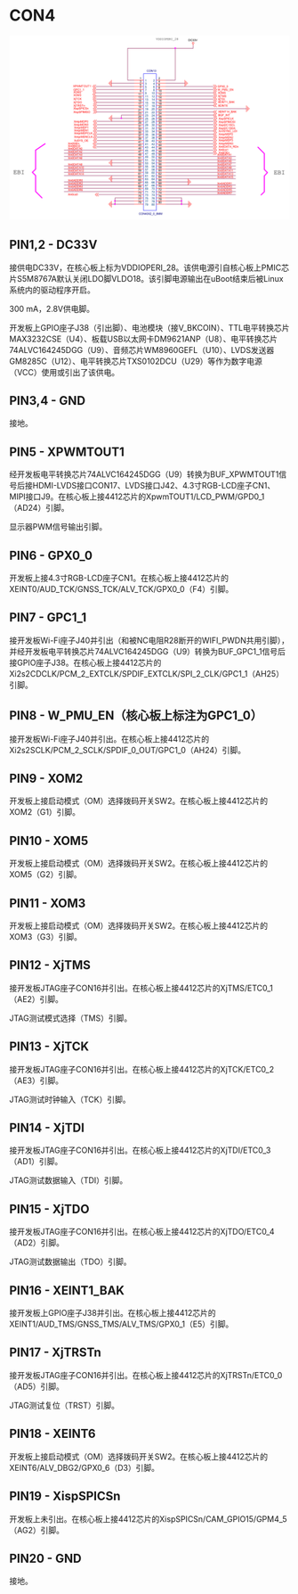 # CON4

![CON4](./Images/CON4.png)

## PIN1,2 - DC33V

接供电DC33V，在核心板上标为VDDIOPERI_28。该供电源引自核心板上PMIC芯片S5M8767A默认关闭LDO脚VLDO18。该引脚电源输出在uBoot结束后被Linux系统内的驱动程序开启。

300 mA，2.8V供电脚。

开发板上GPIO座子J38（引出脚）、电池模块（接V_BKCOIN）、TTL电平转换芯片MAX3232CSE（U4）、板载USB以太网卡DM9621ANP（U8）、电平转换芯片74ALVC164245DGG（U9）、音频芯片WM8960GEFL（U10）、LVDS发送器GM8285C（U12）、电平转换芯片TXS0102DCU（U29）等作为数字电源（VCC）使用或引出了该供电。

## PIN3,4 - GND

接地。

## PIN5 - XPWMTOUT1

经开发板电平转换芯片74ALVC164245DGG（U9）转换为BUF_XPWMTOUT1信号后接HDMI-LVDS接口CON17、LVDS接口J42、4.3寸RGB-LCD座子CN1、MIPI接口J9。在核心板上接4412芯片的XpwmTOUT1/LCD_PWM/GPD0_1（AD24）引脚。

显示器PWM信号输出引脚。

## PIN6 - GPX0_0

开发板上接4.3寸RGB-LCD座子CN1。在核心板上接4412芯片的XEINT0/AUD_TCK/GNSS_TCK/ALV_TCK/GPX0_0（F4）引脚。

## PIN7 - GPC1_1

接开发板Wi-Fi座子J40并引出（和被NC电阻R28断开的WIFI_PWDN共用引脚），并经开发板电平转换芯片74ALVC164245DGG（U9）转换为BUF_GPC1_1信号后接GPIO座子J38。在核心板上接4412芯片的Xi2s2CDCLK/PCM_2_EXTCLK/SPDIF_EXTCLK/SPI_2_CLK/GPC1_1（AH25）引脚。

## PIN8 - W_PMU_EN（核心板上标注为GPC1_0）

接开发板Wi-Fi座子J40并引出。在核心板上接4412芯片的Xi2s2SCLK/PCM_2_SCLK/SPDIF_0_OUT/GPC1_0（AH24）引脚。

## PIN9 - XOM2

开发板上接启动模式（OM）选择拨码开关SW2。在核心板上接4412芯片的XOM2（G1）引脚。

## PIN10 - XOM5

开发板上接启动模式（OM）选择拨码开关SW2。在核心板上接4412芯片的XOM5（G2）引脚。

## PIN11 - XOM3

开发板上接启动模式（OM）选择拨码开关SW2。在核心板上接4412芯片的XOM3（G3）引脚。

## PIN12 - XjTMS

接开发板JTAG座子CON16并引出。在核心板上接4412芯片的XjTMS/ETC0_1（AE2）引脚。

JTAG测试模式选择（TMS）引脚。

## PIN13 - XjTCK

接开发板JTAG座子CON16并引出。在核心板上接4412芯片的XjTCK/ETC0_2（AE3）引脚。

JTAG测试时钟输入（TCK）引脚。

## PIN14 - XjTDI

接开发板JTAG座子CON16并引出。在核心板上接4412芯片的XjTDI/ETC0_3（AD1）引脚。

JTAG测试数据输入（TDI）引脚。

## PIN15 - XjTDO

接开发板JTAG座子CON16并引出。在核心板上接4412芯片的XjTDO/ETC0_4（AD2）引脚。

JTAG测试数据输出（TDO）引脚。

## PIN16 - XEINT1_BAK

接开发板上GPIO座子J38并引出。在核心板上接4412芯片的XEINT1/AUD_TMS/GNSS_TMS/ALV_TMS/GPX0_1（E5）引脚。

## PIN17 - XjTRSTn

接开发板JTAG座子CON16并引出。在核心板上接4412芯片的XjTRSTn/ETC0_0（AD5）引脚。

JTAG测试复位（TRST）引脚。

## PIN18 - XEINT6

开发板上接启动模式（OM）选择拨码开关SW2。在核心板上接4412芯片的XEINT6/ALV_DBG2/GPX0_6（D3）引脚。

## PIN19 - XispSPICSn

开发板上未引出。在核心板上接4412芯片的XispSPICSn/CAM_GPIO15/GPM4_5（AG2）引脚。

## PIN20 - GND

接地。







